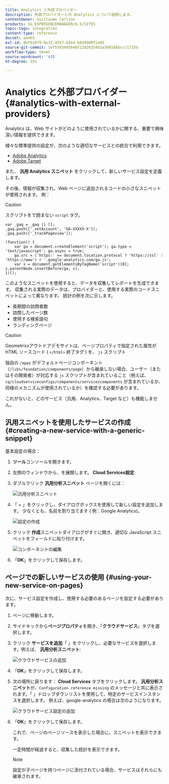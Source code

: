```yaml
---
title: Analytics と外部プロバイダー
description: 外部プロバイダーとの Analytics について説明します。
contentOwner: Guillaume Carlino
products: SG_EXPERIENCEMANAGER/6.5/SITES
topic-tags: integration
content-type: reference
docset: aem65
exl-id: 9bf818f9-6e33-4557-b2e4-b0d4900f2a05
source-git-commit: 1ef5593495b4bf22d2635492a360168bccc1725d
workflow-type: tm+mt
source-wordcount: '435'
ht-degree: 35%

---
```



# Analytics と外部プロバイダー {#analytics-with-external-providers}

Analytics は、Web サイトがどのように使用されているかに関する、重要で興味深い情報を提供できます。

様々な標準提供の設定が、次のような適切なサービスとの統合で利用できます。

* [Adobe Analytics](/help/sites-administering/adobeanalytics.md)
* [Adobe Target](/help/sites-administering/target.md)

また、 **汎用 Analytics スニペット** をクリックして、新しいサービス設定を定義します。

その後、情報が収集され、Web ページに追加されるコードの小さなスニペットが使用されます。 例：

>[!CAUTION]
>
>スクリプトをで囲まない `script` タグ。

```
var _gaq = _gaq || [];
_gaq.push(['_setAccount', 'UA-XXXXX-X']);
_gaq.push(['_trackPageview']);

(function() {
    var ga = document.createElement('script'); ga.type = 'text/javascript'; ga.async = true;
    ga.src = ('https:' == document.location.protocol ? 'https://ssl' : 'https://www') + '.google-analytics.com/ga.js';
    var s = document.getElementsByTagName('script')[0]; s.parentNode.insertBefore(ga, s);
})();
```

このようなスニペットを使用すると、データを収集してレポートを生成できます。 収集される実際のデータは、プロバイダーと、使用する実際のコードスニペットによって異なります。 統計の例を次に示します。

* 長期間の訪問者数
* 訪問したページ数
* 使用する検索語句
* ランディングページ

>[!CAUTION]
>
>Geometrixxアウトドアデモサイトは、ページプロパティで指定された属性が HTML ソースコード ( `</html>` 終了タグ ) を、 `js` スクリプト
>
>独自の `/apps` がデフォルトページコンポーネント（`/libs/foundation/components/page`）から継承しない場合、ユーザー（またはその開発者）が対応する `js` スクリプトが含まれていること（例えば、`cq/cloudserviceconfigs/components/servicescomponents` が含まれているか、同様のメカニズムが使用されているか）を確認する必要があります。
>
>これがないと、どのサービス（汎用、Analytics、Target など）も機能しません。

## 汎用スニペットを使用したサービスの作成 {#creating-a-new-service-with-a-generic-snippet}

基本設定の場合：

1. **ツール**&#x200B;コンソールを開きます。
1. 左側のウィンドウから、を展開します。 **Cloud Services設定**.
1. ダブルクリック **汎用分析スニペット** ページを開くには：

   ![汎用分析スニペット](assets/analytics_genericoverview.png)

1. 「 + 」をクリックし、ダイアログボックスを使用して新しい設定を追加します。 少なくとも、名前を割り当てます ( 例：Google Analytics)。

   ![設定の作成](assets/analytics_addconfig.png)

1. クリック **作成**&#x200B;スニペットダイアログがすぐに開き、適切な JavaScript スニペットをフィールドに貼り付けます。

   ![コンポーネントの編集](assets/analytics_snippet.png)

1. 「**OK**」をクリックして保存します。

## ページでの新しいサービスの使用 {#using-your-new-service-on-pages}

次に、サービス設定を作成し、使用する必要のあるページを設定する必要があります。

1. ページに移動します。
1. サイドキックから&#x200B;**ページプロパティ**&#x200B;を開き、「**クラウドサービス**」タブを選択します。
1. クリック **サービスを追加**「 」をクリックし、必要なサービスを選択します。例えば、 **汎用分析スニペット**:

   ![クラウドサービスの追加](assets/analytics_selectservice.png)

1. 「**OK**」をクリックして保存します。
1. 次の場所に戻ります： **Cloud Services** タブをクリックします。 **汎用分析スニペット**&#x200B;が、`Configuration reference missing` のメッセージと共に表示されます。「 」ドロップダウンリストを使用して、特定のサービスインスタンスを選択します。 例えば、google-analytics の場合は次のようになります。

   ![クラウドサービス設定の追加](assets/analytics_selectspecificservice.png)

1. 「**OK**」をクリックして保存します。

   これで、ページのページソースを表示した場合に、スニペットを表示できます。

   一定時間が経過すると、収集した統計を表示できます。

   >[!NOTE]
   >
   >設定が子ページを持つページに添付されている場合、サービスはそれらにも継承されます。
